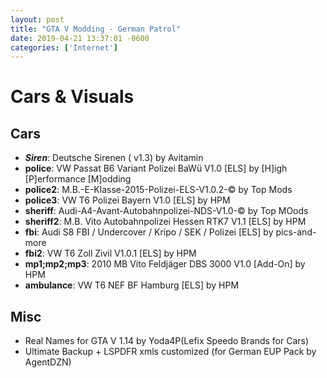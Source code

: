 ```yaml
--- 
layout: post
title: "GTA V Modding - German Patrol"
date: 2019-04-21 13:37:01 -0600
categories: ['Internet']
---
```


# Cars & Visuals

## Cars
* ___Siren___: Deutsche Sirenen ( v1.3) by Avitamin
* __police__: VW Passat B6 Variant Polizei BaWü V1.0 [ELS] by [H]igh [P]erformance [M]odding
* __police2__: M.B.-E-Klasse-2015-Polizei-ELS-V1.0.2-© by Top Mods
*  __police3__: VW T6 Polizei Bayern V1.0 [ELS] by HPM
* __sheriff__: Audi-A4-Avant-Autobahnpolizei-NDS-V1.0-© by Top MOods
*  __sheriff2__: M.B. Vito Autobahnpolizei Hessen RTK7 V1.1 [ELS] by HPM
* __fbi__: Audi S8 FBI / Undercover / Kripo / SEK / Polizei [ELS]  by pics-and-more
* __fbi2__: VW T6 Zoll Zivil V1.0.1 [ELS] by HPM
* __mp1;mp2;mp3__: 2010 MB Vito Feldjäger DBS 3000 V1.0 [Add-On] by HPM
* __ambulance__: VW T6 NEF BF Hamburg [ELS] by HPM
## Misc
* Real Names for GTA V 1.14 by Yoda4P(Lefix Speedo Brands for Cars)
* Ultimate Backup + LSPDFR xmls customized (for German EUP Pack by AgentDZN)
